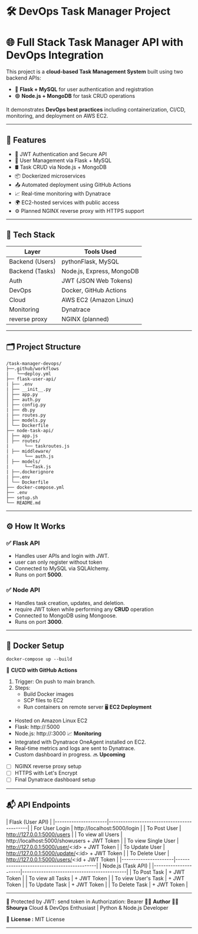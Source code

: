 # 🛠️ DevOps Task Manager Project


# 🌐 Full Stack Task Manager API with DevOps Integration

 
This project is a **cloud-based Task Management System** built using two backend APIs:
 
- 🐍 **Flask + MySQL** for user authentication and registration
- 🟢 **Node.js + MongoDB** for task CRUD operations
 
It demonstrates **DevOps best practices** including containerization, CI/CD, monitoring, and deployment on AWS EC2.

 
---

## 🚀 Features

 
- 🔐 JWT Authentication and Secure API
- 🧰 User Management via Flask + MySQL
- 🛢️ Task CRUD via Node.js + MongoDB
- 📦 Dockerized microservices
- 📤 Automated deployment using GitHub Actions
- 📈 Real-time monitoring with Dynatrace
- 🌍 EC2-hosted services with public access
- ⚙️ Planned NGINX reverse proxy with HTTPS support

  
---
 
## 🧱 Tech Stack
 
| Layer           | Tools Used               |
|-----------------|--------------------------|
| Backend (Users) | pythonFlask, MySQL       |
| Backend (Tasks) | Node.js, Express, MongoDB|
| Auth            | JWT (JSON Web Tokens)    |
| DevOps          | Docker, GitHub Actions   |
| Cloud           | AWS EC2 (Amazon Linux)   |
| Monitoring      | Dynatrace                |
| reverse proxy   | NGINX (planned)          |

 
---
 
## 🗂️ Project Structure

```
/task-manager-devops/
├──.github/workflows
|   └──deploy.yml
├── flask-user-api/
| ├── .env
| ├── __init__.py
│ ├── app.py 
│ ├── auth.py 
│ ├── config.py
| ├── db.py 
| ├── routes.py 
│ ├── models.py 
│ └── Dockerfile 
├── node-task-api/
│ ├── app.js 
│ ├── routes/ 
|      └── taskroutes.js
| ├── middleware/ 
|      └── auth.js
│ ├── models/ 
|      └──Task.js
| ├──.dockerignore
| ├──.env
│ └── Dockerfile 
├── docker-compose.yml 
├── .env 
├── setup.sh
└── README.md
```
---

## ⚙️ How It Works
 
### ✅ Flask API
 
- Handles user APIs and login with JWT.
- user can only register without token
- Connected to MySQL via SQLAlchemy.
- Runs on port **5000**.
 
### ✅ Node API
 
- Handles task creation, updates, and deletion.
- require JWT token while performing any **CRUD** operation 
- Connected to MongoDB using Mongoose.
- Runs on port **3000**.
 
--- 

## 🐳 Docker Setup

```
docker-compose up --build
```

🔁 **CI/CD with GitHub Actions**
1. Trigger: On push to main branch.
2. Steps:
    - Build Docker images
    - SCP files to EC2
    - Run containers on remote server
🖥️ **EC2 Deployment**
  - Hosted on Amazon Linux EC2
  - Flask: http://:5000
  - Node.js: http://:3000
📈 **Monitoring**
   - Integrated with Dynatrace OneAgent installed on EC2.
   - Real-time metrics and logs are sent to Dynatrace.
   - Custom dashboard in progress.
🔜 **Upcoming**
- [ ] NGINX reverse proxy setup
- [ ] HTTPS with Let's Encrypt
- [ ] Final Dynatrace dashboard setup

---
## 📬 API Endpoints

| Flask (User API)                                                       |
|----------------------|--------------------------------------------|
| For User Login       | http://localhost:5000/login            |
| To Post User         | http://127.0.0.1:5000/users           |
| To view all Users    | http://localhost:5000/showusers + JWT Token | 
| To view Single User  | http://127.0.0.1:5000/user/<:id> + JWT Token      |
| To Update User       | http://127.0.0.1:5000/update/<:id> + JWT Token    |
| To Delete User       | http://127.0.0.1:5000/users/<:id + JWT Token     |
|----------------------|--------------------------------------------|
| Node.js (Task API)                                                |
|----------------------|--------------------------------------------|
| To Post Task         | [](http://localhost:5001/tasks/createtask) + JWT Token |
| To view all Tasks    | [](http://localhost:3000/tasks/showusers) + JWT Token  | 
| To view User's Task  | [](http://localhost:3000/tasks/user) + JWT Token      |
| To Update Task       | [](http://localhost:3000/tasks/updatetask) + JWT Token |
| To Delete Task       | [](http://localhost:3000/tasks/delete) + JWT Token    |

---

🔐 Protected by JWT: send token in Authorization: Bearer <token>
🧑‍💻 **Author**
👩‍💻 **Shourya**
Cloud & DevOps Enthusiast | Python & Node.js Developer

📜 **License :**
MIT License
 
---

 
